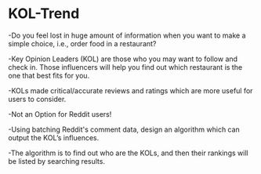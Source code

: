# KOL-Trend
-Do you feel lost in huge amount of information when you want to make a simple choice, i.e., order food in a restaurant? 

-Key Opinion Leaders (KOL) are those who you may want to follow and check in. Those influencers will help you find out which restaurant is the one that best fits for you.

-KOLs made critical/accurate reviews and ratings which are more useful for users to consider.

-Not an Option for Reddit users!

-Using batching Reddit's comment data, design an algorithm which can output the KOL’s influences.

-The algorithm is to find out who are the KOLs, and then their rankings will be listed by searching results.
